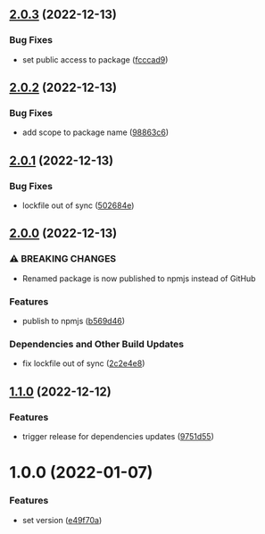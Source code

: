 ## [2.0.3](https://github.com/Th3S4mur41/release-config/compare/v2.0.2...v2.0.3) (2022-12-13)


### Bug Fixes

* set public access to package ([fcccad9](https://github.com/Th3S4mur41/release-config/commit/fcccad982e8a131169c355087828151f74e06cc8))

## [2.0.2](https://github.com/Th3S4mur41/release-config/compare/v2.0.1...v2.0.2) (2022-12-13)


### Bug Fixes

* add scope to package name ([98863c6](https://github.com/Th3S4mur41/release-config/commit/98863c622412cef3c0cdea6c3d0ec8190123944f))

## [2.0.1](https://github.com/Th3S4mur41/release-config/compare/v2.0.0...v2.0.1) (2022-12-13)


### Bug Fixes

* lockfile out of sync ([502684e](https://github.com/Th3S4mur41/release-config/commit/502684e5b74a4139d2e5bf110bedebb8e1084e11))

## [2.0.0](https://github.com/Th3S4mur41/release-config/compare/v1.1.0...v2.0.0) (2022-12-13)


### ⚠ BREAKING CHANGES

* Renamed package is now published to npmjs instead of GitHub

### Features

* publish to npmjs ([b569d46](https://github.com/Th3S4mur41/release-config/commit/b569d46d385d78539762e6b7b5fb6ac6380d1782))


### Dependencies and Other Build Updates

* fix lockfile out of sync ([2c2e4e8](https://github.com/Th3S4mur41/release-config/commit/2c2e4e877539e97291bf371203bd27d74322bd46))

## [1.1.0](https://github.com/Th3S4mur41/config-release/compare/v1.0.0...v1.1.0) (2022-12-12)


### Features

* trigger release for dependencies updates ([9751d55](https://github.com/Th3S4mur41/config-release/commit/9751d55708dc80ad1cac203eb31aabc2f2fa65b6))

# 1.0.0 (2022-01-07)


### Features

* set version ([e49f70a](https://github.com/Th3S4mur41/config-release/commit/e49f70ac6318cee47284fae7b08a7ab2a555968b))

